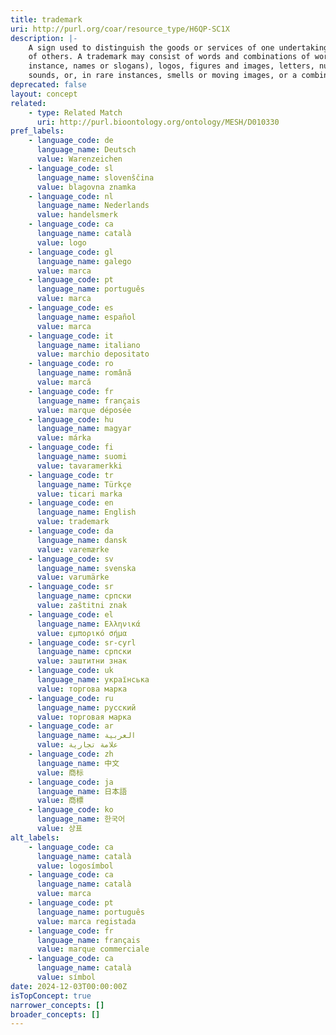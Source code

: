 ```yaml
---
title: trademark
uri: http://purl.org/coar/resource_type/H6QP-SC1X
description: |-
    A sign used to distinguish the goods or services of one undertaking from those
    of others. A trademark may consist of words and combinations of words (for
    instance, names or slogans), logos, figures and images, letters, numbers,
    sounds, or, in rare instances, smells or moving images, or a combination thereof. [Source: https://www.wipo.int/trademarks/en]
deprecated: false
layout: concept
related:
    - type: Related Match
      uri: http://purl.bioontology.org/ontology/MESH/D010330
pref_labels:
    - language_code: de
      language_name: Deutsch
      value: Warenzeichen
    - language_code: sl
      language_name: slovenščina
      value: blagovna znamka
    - language_code: nl
      language_name: Nederlands
      value: handelsmerk
    - language_code: ca
      language_name: català
      value: logo
    - language_code: gl
      language_name: galego
      value: marca
    - language_code: pt
      language_name: português
      value: marca
    - language_code: es
      language_name: español
      value: marca
    - language_code: it
      language_name: italiano
      value: marchio depositato
    - language_code: ro
      language_name: română
      value: marcă
    - language_code: fr
      language_name: français
      value: marque déposée
    - language_code: hu
      language_name: magyar
      value: márka
    - language_code: fi
      language_name: suomi
      value: tavaramerkki
    - language_code: tr
      language_name: Türkçe
      value: ticari marka
    - language_code: en
      language_name: English
      value: trademark
    - language_code: da
      language_name: dansk
      value: varemærke
    - language_code: sv
      language_name: svenska
      value: varumärke
    - language_code: sr
      language_name: српски
      value: zaštitni znak
    - language_code: el
      language_name: Ελληνικά
      value: εμπορικό σήμα
    - language_code: sr-cyrl
      language_name: српски
      value: заштитни знак
    - language_code: uk
      language_name: українська
      value: торгова марка
    - language_code: ru
      language_name: русский
      value: торговая марка
    - language_code: ar
      language_name: العربية
      value: علامة تجارية
    - language_code: zh
      language_name: 中文
      value: 商标
    - language_code: ja
      language_name: 日本語
      value: 商標
    - language_code: ko
      language_name: 한국어
      value: 상표
alt_labels:
    - language_code: ca
      language_name: català
      value: logosímbol
    - language_code: ca
      language_name: català
      value: marca
    - language_code: pt
      language_name: português
      value: marca registada
    - language_code: fr
      language_name: français
      value: marque commerciale
    - language_code: ca
      language_name: català
      value: símbol
date: 2024-12-03T00:00:00Z
isTopConcept: true
narrower_concepts: []
broader_concepts: []
---
```


